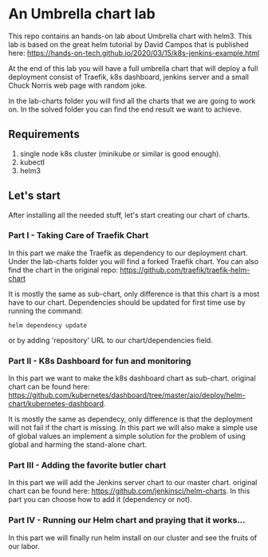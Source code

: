 # An Umbrella chart lab

This repo contains an hands-on lab about Umbrella chart with helm3.
This lab is based on the great helm tutorial by David Campos that is published here:
https://hands-on-tech.github.io/2020/03/15/k8s-jenkins-example.html

At the end of this lab you will have a full umbrella chart that will deploy a full deployment
consist of Traefik, k8s dashboard, jenkins server and a small Chuck Norris web page with random joke.

In the lab-charts folder you will find all the charts that we are going to work on.
In the solved folder you can find the end result we want to achieve.

## Requirements

1. single node k8s cluster (minikube or similar is good enough).
1. kubectl
1. helm3

## Let's start

After installing all the needed stuff, let's start creating our chart of charts.

### Part I - Taking Care of Traefik Chart

In this part we make the Traefik as dependency to our deployment chart.
Under the lab-charts folder you will find a forked Traefik chart. You can also find the chart
in the original repo: https://github.com/traefik/traefik-helm-chart

It is mostly the same as sub-chart, only difference is that this chart is a most have to our chart.
Dependencies should be updated for first time use by running the command:
```
helm dependency update 
```
or by adding 'repository' URL to our chart/dependencies field.


### Part II - K8s Dashboard for fun and monitoring

In this part we want to make the k8s dashboard chart as sub-chart.
original chart can be found here: https://github.com/kubernetes/dashboard/tree/master/aio/deploy/helm-chart/kubernetes-dashboard.

It is mostly the same as dependecy, only difference is that the deployment will not fail if
the chart is missing.
In this part we will also make a simple use of global values an implement a simple solution
for the problem of using global and harming the stand-alone chart.



### Part III - Adding the favorite butler chart


In this part we will add the Jenkins server chart to our master chart.
original chart can be found here: https://github.com/jenkinsci/helm-charts.
In this part you can choose how to add it (dependency or not).


### Part IV - Running our Helm chart and praying that it works...

In this part we will finally run helm install on our cluster and see the fruits of our labor.
